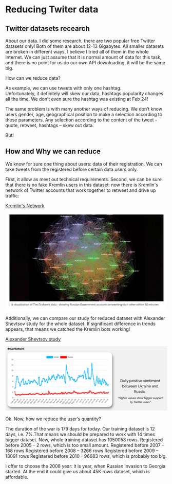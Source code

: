 # Reducing Twiter data

## Twitter datasets recearch

About our data. I did some research, there are two popular free Twitter datasets only! Both of them are about 12-13 Gigabytes. All smaller datasets are broken in different ways, I believe I tried all of them in the whole Internet. 
We can just assume that it is normal amount of data for this task, and there is no point for us do our own API downloading, it will be the same big.

How can we reduce data?

As example, we can use tweets with only one hashtag.  
Unfortunately, it definitely will skew our data, hashtags popularity changes all the time. We don’t even sure the hashtag was existing at Feb 24!

The same problem is with many another ways of reducing. We don’t know users gender, age, geographical position to make a selection according to these parameters. Any selection according to the content of the tweet - quote, retweet, hashtags – skew out data.

  
But!

## How and Why we can reduce

We know for sure one thing about users: data of their registration. We can take tweets from the registered before certain data users only. 

First, it allow as meet out technical requirements.
Second, we can be sure that there is no fake Kremlin users in this dataset: now there is Kremlin's network of Twitter accounts that work together to retweet and drive up traffic:  

[Kremlin's Network](https://www.bbc.com/news/technology-60790821)

![img7.png](/Preliminary_Data_Analysis/Twitter/Resources/Images/img7.png)

Additionally, we can compare our study for reduced dataset with Alexander Shevtsov study for the whole dataset. If significant difference in trends  appears, that means we catched the Kremlin bots working!  

[Alexander Shevtsov study](https://alexdrk14.github.io/RussiaUkraineWar/sentiment.html)  

![img8.png](/Preliminary_Data_Analysis/Twitter/Resources/Images/img8.png)

Ok. Now, how we reduce the user’s quantity?


The duration of the war is 179 days for today. Our training dataset is 12 days, i.e. 7%.That means we should be prepared to work with 14 times bigger dataset.
Now, whole training dataset has 1050058 rows.
Registered before 2005 – 2 rows, which is too small amount.
Registered before 2007 – 168 rows
Registered before 2008 – 3266 rows
Registered before 2009 – 18091 rows
Registered before 2010 - 96683 rows, which is probably too big.

I offer to choose the 2008 year: it is year, when Russian invasion to Georgia started.
At the end it could give us about 45K rows dataset, which is affordable.
